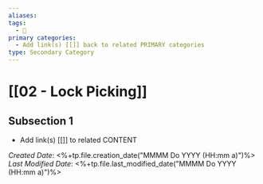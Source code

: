 ```yaml
---
aliases: 
tags:
  - 🥈
primary categories:
  - Add link(s) [[]] back to related PRIMARY categories
type: Secondary Category
---
```

# [[02 - Lock Picking]]

## Subsection 1
* Add link(s) [[]] to related CONTENT

*Created Date*: <%+tp.file.creation_date("MMMM Do YYYY (HH:mm a)")%>
*Last Modified Date*: <%+tp.file.last_modified_date("MMMM Do YYYY (HH:mm a)")%>
